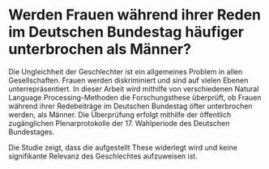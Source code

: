 # Werden Frauen während ihrer Reden im Deutschen Bundestag häufiger unterbrochen als Männer?

Die Ungleichheit der Geschlechter ist ein allgemeines Problem in allen Gesellschaften. Frauen werden diskriminiert und sind auf vielen Ebenen unterrepräsentiert. In dieser Arbeit wird mithilfe von verschiedenen Natural Language Processing-Methoden die Forschungsthese überprüft, ob Frauen während ihrer Redebeiträge im Deutschen Bundestag öfter unterbrochen werden, als Männer. Die Überprüfung erfolgt mithilfe der öffentlich zugänglichen Plenarprotokolle der 17. Wahlperiode des Deutschen Bundestages. 

Die Studie zeigt, dass die aufgestellt These widerlegt wird und keine signifikante Relevanz des Geschlechtes aufzuweisen ist.

